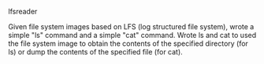 lfsreader

Given file system images based on LFS (log structured file system), wrote a simple "ls" command and a simple "cat" command. Wrote ls and cat to used the file system image to obtain the contents of the specified directory (for ls) or dump the contents of the specified file (for cat).
